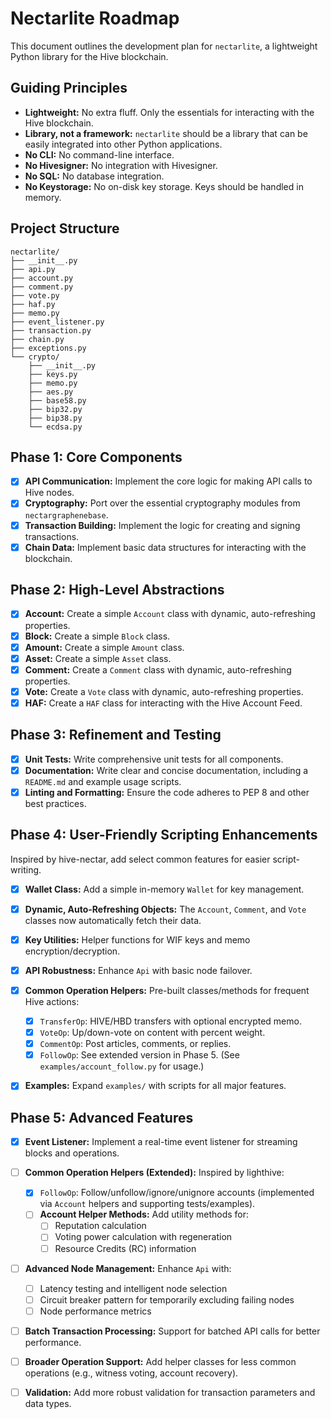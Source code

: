 # Nectarlite Roadmap

This document outlines the development plan for `nectarlite`, a lightweight Python library for the Hive blockchain.

## Guiding Principles

- **Lightweight:** No extra fluff. Only the essentials for interacting with the Hive blockchain.
- **Library, not a framework:** `nectarlite` should be a library that can be easily integrated into other Python applications.
- **No CLI:** No command-line interface.
- **No Hivesigner:** No integration with Hivesigner.
- **No SQL:** No database integration.
- **No Keystorage:** No on-disk key storage. Keys should be handled in memory.

## Project Structure

```text
nectarlite/
├── __init__.py
├── api.py
├── account.py
├── comment.py
├── vote.py
├── haf.py
├── memo.py
├── event_listener.py
├── transaction.py
├── chain.py
├── exceptions.py
└── crypto/
    ├── __init__.py
    ├── keys.py
    ├── memo.py
    ├── aes.py
    ├── base58.py
    ├── bip32.py
    ├── bip38.py
    └── ecdsa.py
```

## Phase 1: Core Components

- [x] **API Communication:** Implement the core logic for making API calls to Hive nodes.
- [x] **Cryptography:** Port over the essential cryptography modules from `nectargraphenebase`.
- [x] **Transaction Building:** Implement the logic for creating and signing transactions.
- [x] **Chain Data:** Implement basic data structures for interacting with the blockchain.

## Phase 2: High-Level Abstractions

- [x] **Account:** Create a simple `Account` class with dynamic, auto-refreshing properties.
- [x] **Block:** Create a simple `Block` class.
- [x] **Amount:** Create a simple `Amount` class.
- [x] **Asset:** Create a simple `Asset` class.
- [x] **Comment:** Create a `Comment` class with dynamic, auto-refreshing properties.
- [x] **Vote:** Create a `Vote` class with dynamic, auto-refreshing properties.
- [x] **HAF:** Create a `HAF` class for interacting with the Hive Account Feed.

## Phase 3: Refinement and Testing

- [x] **Unit Tests:** Write comprehensive unit tests for all components.
- [x] **Documentation:** Write clear and concise documentation, including a `README.md` and example usage scripts.
- [x] **Linting and Formatting:** Ensure the code adheres to PEP 8 and other best practices.

## Phase 4: User-Friendly Scripting Enhancements

Inspired by hive-nectar, add select common features for easier script-writing.

- [x] **Wallet Class:** Add a simple in-memory `Wallet` for key management.
- [x] **Dynamic, Auto-Refreshing Objects:** The `Account`, `Comment`, and `Vote` classes now automatically fetch their data.
- [x] **Key Utilities:** Helper functions for WIF keys and memo encryption/decryption.
- [x] **API Robustness:** Enhance `Api` with basic node failover.

- [x] **Common Operation Helpers:** Pre-built classes/methods for frequent Hive actions:
  - [x] `TransferOp`: HIVE/HBD transfers with optional encrypted memo.
  - [x] `VoteOp`: Up/down-vote on content with percent weight.
  - [x] `CommentOp`: Post articles, comments, or replies.
  - [x] `FollowOp`: See extended version in Phase 5. (See `examples/account_follow.py` for usage.)

- [x] **Examples:** Expand `examples/` with scripts for all major features.

## Phase 5: Advanced Features

- [x] **Event Listener:** Implement a real-time event listener for streaming blocks and operations.

- [ ] **Common Operation Helpers (Extended):** Inspired by lighthive:
  - [x] `FollowOp`: Follow/unfollow/ignore/unignore accounts (implemented via `Account` helpers and supporting tests/examples).
  - [ ] **Account Helper Methods:** Add utility methods for:
    - [ ] Reputation calculation
    - [ ] Voting power calculation with regeneration
    - [ ] Resource Credits (RC) information

- [ ] **Advanced Node Management:** Enhance `Api` with:
  - [ ] Latency testing and intelligent node selection
  - [ ] Circuit breaker pattern for temporarily excluding failing nodes
  - [ ] Node performance metrics

- [ ] **Batch Transaction Processing:** Support for batched API calls for better performance.

- [ ] **Broader Operation Support:** Add helper classes for less common operations (e.g., witness voting, account recovery).
- [ ] **Validation:** Add more robust validation for transaction parameters and data types.
